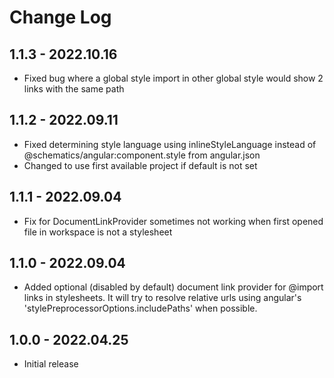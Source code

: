 # Change Log
## 1.1.3 - 2022.10.16
- Fixed bug where a global style import in other global style would show 2 links with the same path
## 1.1.2 - 2022.09.11
- Fixed determining style language using inlineStyleLanguage instead of @schematics/angular:component.style from angular.json
- Changed to use first available project if default is not set
## 1.1.1 - 2022.09.04
- Fix for DocumentLinkProvider sometimes not working when first opened file in workspace is not a stylesheet
## 1.1.0 - 2022.09.04
- Added optional (disabled by default) document link provider for @import links in stylesheets. It will try to resolve relative urls using angular's 'stylePreprocessorOptions.includePaths' when possible.
## 1.0.0 - 2022.04.25
- Initial release